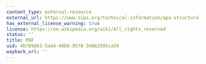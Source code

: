 ```yaml
---
content_type: external-resource
external_url: https://www.sips.org/technical-information/apa-structural-insulated-panels-product-guide-pdf
has_external_license_warning: true
license: https://en.wikipedia.org/wiki/All_rights_reserved
status: ''
title: PDF
uid: 4b789d61-5a44-48b6-9578-34862595ca59
wayback_url: ''
---
```

